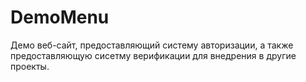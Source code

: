 # DemoMenu
 Демо веб-сайт, предоставляющий систему авторизации, а также предоставляющую сисетму верификации для внедрения в другие проекты.
